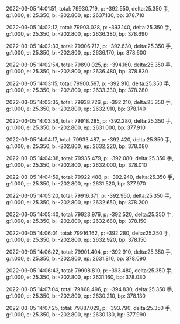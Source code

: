 2022-03-05 14:01:51, total: 79930.719, p: -392.550, delta:25.350 手, g:1.000, e: 25.350, b: -202.800, ep: 2637.130, bp: 378.710

2022-03-05 14:02:12, total: 79903.028, p: -393.140, delta:25.350 手, g:1.000, e: 25.350, b: -202.800, ep: 2636.380, bp: 378.690

2022-03-05 14:02:33, total: 79906.712, p: -392.630, delta:25.350 手, g:1.000, e: 25.350, b: -202.800, ep: 2636.170, bp: 378.600

2022-03-05 14:02:54, total: 79890.025, p: -394.160, delta:25.350 手, g:1.000, e: 25.350, b: -202.800, ep: 2636.480, bp: 378.830

2022-03-05 14:03:15, total: 79900.597, p: -392.910, delta:25.350 手, g:1.000, e: 25.350, b: -202.800, ep: 2633.330, bp: 378.280

2022-03-05 14:03:35, total: 79938.726, p: -392.210, delta:25.350 手, g:1.000, e: 25.350, b: -202.800, ep: 2632.910, bp: 378.140

2022-03-05 14:03:56, total: 79918.285, p: -392.280, delta:25.350 手, g:1.000, e: 25.350, b: -202.800, ep: 2631.000, bp: 377.910

2022-03-05 14:04:17, total: 79933.487, p: -392.420, delta:25.350 手, g:1.000, e: 25.350, b: -202.800, ep: 2632.220, bp: 378.080

2022-03-05 14:04:38, total: 79935.479, p: -392.080, delta:25.350 手, g:1.000, e: 25.350, b: -202.800, ep: 2632.000, bp: 378.010

2022-03-05 14:04:59, total: 79922.488, p: -392.240, delta:25.350 手, g:1.000, e: 25.350, b: -202.800, ep: 2631.520, bp: 377.970

2022-03-05 14:05:20, total: 79916.371, p: -392.950, delta:25.350 手, g:1.000, e: 25.350, b: -202.800, ep: 2632.650, bp: 378.200

2022-03-05 14:05:40, total: 79923.976, p: -392.520, delta:25.350 手, g:1.000, e: 25.350, b: -202.800, ep: 2632.680, bp: 378.150

2022-03-05 14:06:01, total: 79916.162, p: -392.280, delta:25.350 手, g:1.000, e: 25.350, b: -202.800, ep: 2632.920, bp: 378.150

2022-03-05 14:06:22, total: 79901.404, p: -392.910, delta:25.350 手, g:1.000, e: 25.350, b: -202.800, ep: 2631.810, bp: 378.090

2022-03-05 14:06:43, total: 79908.810, p: -393.480, delta:25.350 手, g:1.000, e: 25.350, b: -202.800, ep: 2631.160, bp: 378.080

2022-03-05 14:07:04, total: 79868.496, p: -394.830, delta:25.350 手, g:1.000, e: 25.350, b: -202.800, ep: 2630.210, bp: 378.130

2022-03-05 14:07:25, total: 79887.029, p: -393.790, delta:25.350 手, g:1.000, e: 25.350, b: -202.800, ep: 2630.130, bp: 377.990